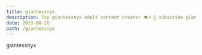 ```yaml
---
title: giantessnyx
description: Top giantessnyx adult content creator 👁♐️ 👑 subscribe giantessnyx to my porn site below IG giantessnyx
date: 2019-08-26
path: /giantessnyx
---
```


giantessnyx